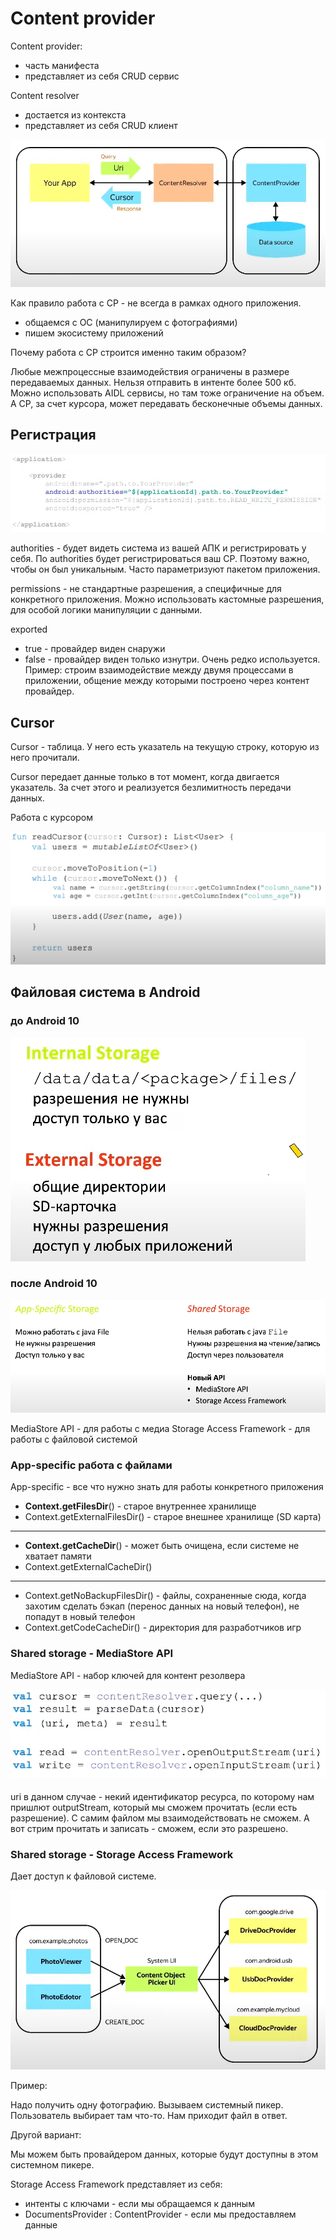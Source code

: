 # Content provider

Content provider:

- часть манифеста
- представляет из себя CRUD сервис

Content resolver

- достается из контекста
- представляет из себя CRUD клиент

![](res/cp-1.png)

Как правило работа с CP - не всегда в рамках одного приложения.

- общаемся с ОС (манипулируем с фотографиями)
- пишем экосистему приложений

Почему работа с CP строится именно таким образом?

Любые межпроцессные взаимодействия ограничены в размере передаваемых данных. Нельзя отправить в интенте более 500 кб. Можно использовать AIDL сервисы, но там тоже ограничение на объем. А CP, за счет курсора, может передавать бесконечные объемы данных.

## Регистрация

![](res/cp-2.png)

authorities - будет видеть система из вашей АПК и регистрировать у себя. По authorities будет регистрироваться ваш CP. Поэтому важно, чтобы он был уникальным. Часто параметризуют пакетом приложения.

permissions - не стандартные разрешения, а специфичные для конкретного приложения. Можно использовать кастомные разрешения, для особой логики манипуляции с данными.

exported

- true - провайдер виден снаружи
- false - провайдер виден только изнутри. Очень редко используется. Пример: строим взаимодействие между двумя процессами в приложении, общение между которыми построено через контент провайдер.

## Cursor

Cursor - таблица. У него есть указатель на текущую строку, которую из него прочитали.

Cursor передает данные только в тот момент, когда двигается указатель. За счет этого и реализуется безлимитность передачи данных.

Работа с курсором

![](res/cp-3.png)

## Файловая система в Android

### до Android 10

![](res/cp-4.png)

### после Android 10

![](res/cp-5.png)

MediaStore API - для работы с медиа
Storage Access Framework - для работы с файловой системой

### App-specific работа с файлами

App-specific - все что нужно знать для работы конкретного приложения

- **Context.getFilesDir**() - старое внутреннее хранилище
- Context.getExternalFilesDir() - старое внешнее хранилище (SD карта)

---

- **Context.getCacheDir**() - может быть очищена, если системе не хватает памяти
- Context.getExternalCacheDir()

---

- Context.getNoBackupFilesDir() - файлы, сохраненные сюда, когда захотим сделать бэкап (перенос данных на новый телефон), не попадут в новый телефон
- Context.getCodeCacheDir() - директория для разработчиков игр

### Shared storage - MediaStore API

MediaStore API - набор ключей для контент резолвера

![](res/cp-6.png)

uri в данном случае - некий идентификатор ресурса, по которому нам пришлют outputStream, который мы сможем прочитать (если есть разрешение).
С самим файлом мы взаимодействовать не сможем. А вот стрим прочитать и записать - сможем, если это разрешено.

### Shared storage - Storage Access Framework

Дает доступ к файловой системе.

![](res/cp-7.png)

Пример:

Надо получить одну фотографию. Вызываем системный пикер. Пользователь выбирает там что-то. Нам приходит файл в ответ.

Другой вариант:

Мы можем быть провайдером данных, которые будут доступны в этом системном пикере.

Storage Access Framework представляет из себя:

- интенты с ключами - если мы обращаемся к данным
- DocumentsProvider : ContentProvider - если мы предоставляем данные
